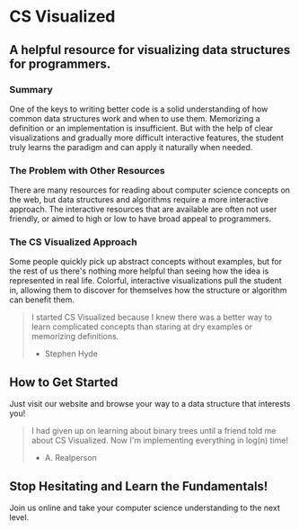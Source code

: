 # CS Visualized #

## A helpful resource for visualizing data structures for programmers.


### Summary
One of the keys to writing better code is a solid understanding of how common data structures work and when to use them. Memorizing a definition or an implementation is insufficient. But with the help of clear visualizations and gradually more difficult interactive features, the student truly learns the paradigm and can apply it naturally when needed.


### The Problem with Other Resources
There are many resources for reading about computer science concepts on the web, but data structures and algorithms require a more interactive approach. The interactive resources that are available are often not user friendly, or aimed to high or low to have broad appeal to programmers.


### The CS Visualized Approach
Some people quickly pick up abstract concepts without examples, but for the rest of us there's nothing more helpful than seeing how the idea is represented in real life. Colorful, interactive visualizations pull the student in, allowing them to discover for themselves how the structure or algorithm can benefit them.


> I started CS Visualized because I knew there was a better way to learn complicated concepts than staring at dry examples or memorizing definitions.
> - Stephen Hyde

## How to Get Started ##
Just visit our website and browse your way to a data structure that interests you!


> I had given up on learning about binary trees until a friend told me about CS Visualized. Now I'm implementing everything in log(n) time!
> - A. Realperson


## Stop Hesitating and Learn the Fundamentals!
Join us online and take your computer science understanding to the next level.